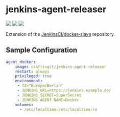 
# jenkins-agent-releaser 
![](https://badgen.net/docker/pulls/craftingit/jenkins-agent-releaser?icon=docker&label=pulls)
![](https://badgen.net/docker/stars/craftingit/jenkins-agent-releaser?icon=docker&label=stars)
![](https://badgen.net/github/release/craftingitde/jenkins-agent-releaser/stable)

Extension of the [JenkinsCI/docker-slave](https://github.com/jenkinsci/docker-slave) repository.

## Sample Configuration
``` yaml
agent_docker:
    image: craftingit/jenkins-agent-releaser
    restart: always
    privileged: true
    environment:
     - TZ="Europe/Berlin"
     - JENKINS_URL=https://jenkins.example.de/
     - JENKINS_SECRET=SuperSecret
     - JENKINS_AGENT_NAME=Docker
    volumes:
      - /etc/localtime:/etc/localtime:ro
```